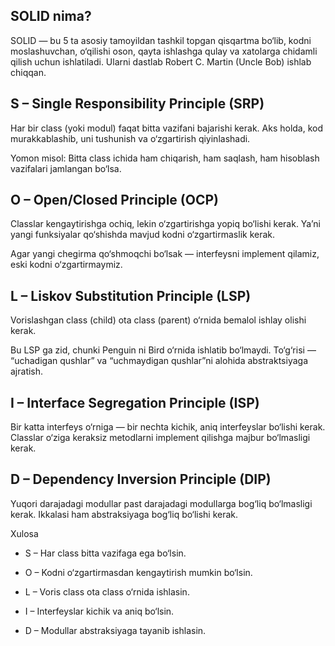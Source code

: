 ## SOLID nima?

SOLID — bu 5 ta asosiy tamoyildan tashkil topgan qisqartma bo‘lib, kodni moslashuvchan, o‘qilishi oson, qayta ishlashga qulay va xatolarga chidamli qilish uchun ishlatiladi.
Ularni dastlab Robert C. Martin (Uncle Bob) ishlab chiqqan.

## S – Single Responsibility Principle (SRP)

Har bir class (yoki modul) faqat bitta vazifani bajarishi kerak.
Aks holda, kod murakkablashib, uni tushunish va o‘zgartirish qiyinlashadi.

Yomon misol:
Bitta class ichida ham chiqarish, ham saqlash, ham hisoblash vazifalari jamlangan bo‘lsa.

## O – Open/Closed Principle (OCP)

Classlar kengaytirishga ochiq, lekin o‘zgartirishga yopiq bo‘lishi kerak.
Ya’ni yangi funksiyalar qo‘shishda mavjud kodni o‘zgartirmaslik kerak.

Agar yangi chegirma qo‘shmoqchi bo‘lsak — interfeysni implement qilamiz, eski kodni o‘zgartirmaymiz.

## L – Liskov Substitution Principle (LSP)

Vorislashgan class (child) ota class (parent) o‘rnida bemalol ishlay olishi kerak.

Bu LSP ga zid, chunki Penguin ni Bird o‘rnida ishlatib bo‘lmaydi. To‘g‘risi — “uchadigan qushlar” va “uchmaydigan qushlar”ni alohida abstraktsiyaga ajratish.

## I – Interface Segregation Principle (ISP)

Bir katta interfeys o‘rniga — bir nechta kichik, aniq interfeyslar bo‘lishi kerak.
Classlar o‘ziga keraksiz metodlarni implement qilishga majbur bo‘lmasligi kerak.

## D – Dependency Inversion Principle (DIP)

Yuqori darajadagi modullar past darajadagi modullarga bog‘liq bo‘lmasligi kerak.
Ikkalasi ham abstraksiyaga bog‘liq bo‘lishi kerak.

Xulosa

- S – Har class bitta vazifaga ega bo‘lsin.

- O – Kodni o‘zgartirmasdan kengaytirish mumkin bo‘lsin.

- L – Voris class ota class o‘rnida ishlasin.

- I – Interfeyslar kichik va aniq bo‘lsin.

- D – Modullar abstraksiyaga tayanib ishlasin.
